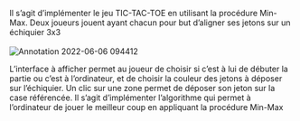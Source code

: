 
Il s’agit d’implémenter le jeu TIC-TAC-TOE en utilisant la procédure Min-Max. Deux joueurs jouent ayant chacun pour but d’aligner ses jetons sur un échiquier 3x3
<br><br>
![Annotation 2022-06-06 094412](https://user-images.githubusercontent.com/62157910/172117958-31ce9b74-4a03-4967-bc5c-45b312ec073c.png)

L’interface à afficher permet au joueur de choisir si c’est à lui de débuter la partie ou c’est à l’ordinateur, et de choisir la couleur des jetons à déposer sur l’échiquier. Un clic sur une zone permet de déposer son jeton sur la case référencée. Il s’agit d’implémenter l’algorithme qui permet à l’ordinateur de jouer le meilleur coup en appliquant la procédure Min-Max

